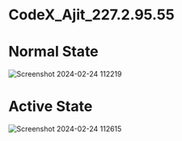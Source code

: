 # CodeX_Ajit_227.2.95.55


# Normal State
![Screenshot 2024-02-24 112219](https://github.com/x0xDevilx0x/CodeX_Ajit_227.2.95.55/assets/64250608/1de3beaf-58bd-4077-8a45-6eb40ea28e8e)


# Active State
![Screenshot 2024-02-24 112615](https://github.com/x0xDevilx0x/CodeX_Ajit_227.2.95.55/assets/64250608/8a369214-3914-47c0-b084-08772eb67292)
